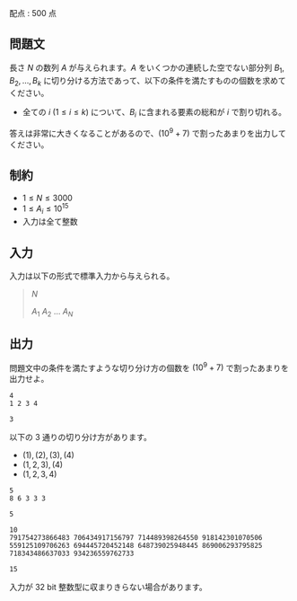 配点 : $500$ 点

## 問題文

長さ $N$ の数列 $A$ が与えられます。$A$ をいくつかの連続した空でない部分列 $B_1,B_2,\ldots,B_k$ に切り分ける方法であって、以下の条件を満たすものの個数を求めてください。

- 全ての $i\ (1 \leq i \leq k)$ について、$B_i$ に含まれる要素の総和が $i$ で割り切れる。

答えは非常に大きくなることがあるので、$(10^9+7)$ で割ったあまりを出力してください。

## 制約

- $1 \leq N \leq 3000$
- $1 \leq A_i \leq 10^{15}$
- 入力は全て整数

## 入力

入力は以下の形式で標準入力から与えられる。

> $N$
> 
> $A_1$ $A_2$ $\ldots$ $A_N$

## 出力

問題文中の条件を満たすような切り分け方の個数を $(10^9+7)$ で割ったあまりを出力せよ。

```input1
4
1 2 3 4
```

```output1
3
```

以下の $3$ 通りの切り分け方があります。

- $(1),(2),(3),(4)$
- $(1,2,3),(4)$
- $(1,2,3,4)$

```input2
5
8 6 3 3 3
```

```output2
5
```

```input3
10
791754273866483 706434917156797 714489398264550 918142301070506 559125109706263 694445720452148 648739025948445 869006293795825 718343486637033 934236559762733
```

```output3
15
```

入力が $32$ bit 整数型に収まりきらない場合があります。
